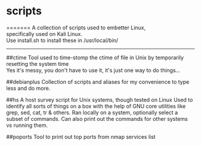 # scripts
=======
A collection of scripts used to embetter Linux, <br>
specifically used on Kali Linux.<br>
Use install.sh to install these in /usr/local/bin/<br>
<hr>

##ctime
Tool used to time-stomp the ctime of file in Unix by temporarily resetting the system time<br/>
Yes it's messy, you don't have to use it, it's just one way to do things...<br/>

##debianplus
Collection of scripts and aliases for my convenience to type less and do more.

##hs
A host survey script for Unix systems, though tested on Linux
Used to identify all sorts of things on a box with the help of
GNU core utilities like grep, sed, cat, tr & others.
Ran locally on a system, optionally select a subset of commands.
Can also print out the commands for other systems vs running them.

##poports
Tool to print out top ports from nmap services list
